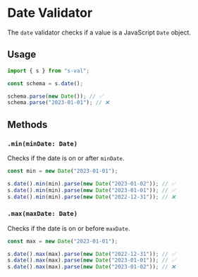 # Date Validator

The `date` validator checks if a value is a JavaScript `Date` object.

## Usage

```typescript
import { s } from "s-val";

const schema = s.date();

schema.parse(new Date()); // ✅
schema.parse("2023-01-01"); // ❌
```

## Methods

### `.min(minDate: Date)`

Checks if the date is on or after `minDate`.

```typescript
const min = new Date("2023-01-01");

s.date().min(min).parse(new Date("2023-01-02")); // ✅
s.date().min(min).parse(new Date("2023-01-01")); // ✅
s.date().min(min).parse(new Date("2022-12-31")); // ❌
```

### `.max(maxDate: Date)`

Checks if the date is on or before `maxDate`.

```typescript
const max = new Date("2023-01-01");

s.date().max(max).parse(new Date("2022-12-31")); // ✅
s.date().max(max).parse(new Date("2023-01-01")); // ✅
s.date().max(max).parse(new Date("2023-01-02")); // ❌
```
